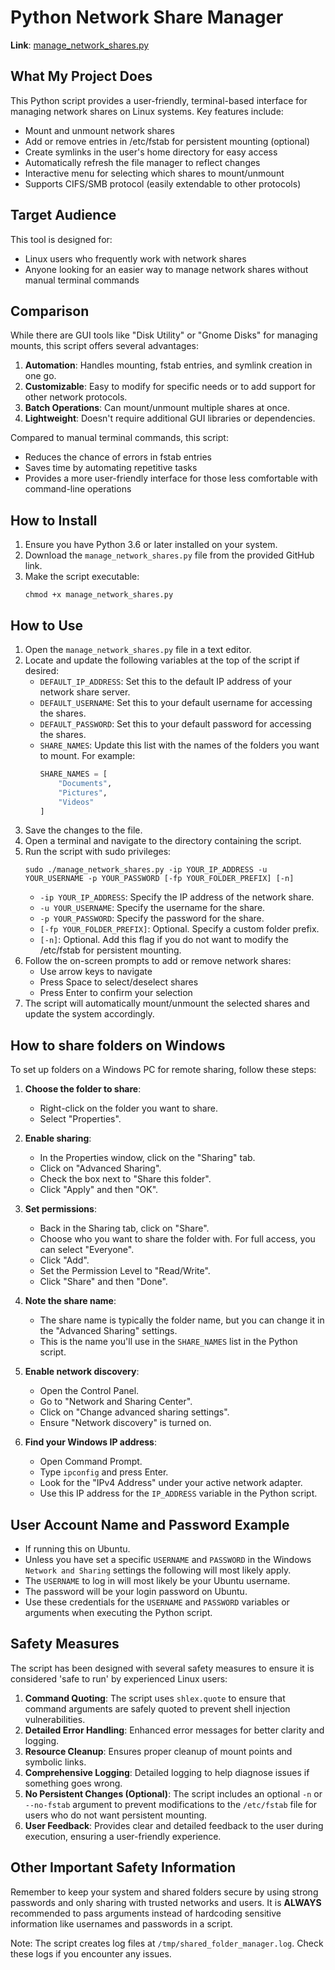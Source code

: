 # Python Network Share Manager

**Link**: [manage_network_shares.py](https://github.com/slyfox1186/script-repo/blob/main/Python3/Networking/manage_network_shares.py)

## What My Project Does

This Python script provides a user-friendly, terminal-based interface for managing network shares on Linux systems. Key features include:

- Mount and unmount network shares
- Add or remove entries in /etc/fstab for persistent mounting (optional)
- Create symlinks in the user's home directory for easy access
- Automatically refresh the file manager to reflect changes
- Interactive menu for selecting which shares to mount/unmount
- Supports CIFS/SMB protocol (easily extendable to other protocols)

## Target Audience

This tool is designed for:

- Linux users who frequently work with network shares
- Anyone looking for an easier way to manage network shares without manual terminal commands

## Comparison

While there are GUI tools like "Disk Utility" or "Gnome Disks" for managing mounts, this script offers several advantages:

1. **Automation**: Handles mounting, fstab entries, and symlink creation in one go.
2. **Customizable**: Easy to modify for specific needs or to add support for other network protocols.
3. **Batch Operations**: Can mount/unmount multiple shares at once.
4. **Lightweight**: Doesn't require additional GUI libraries or dependencies.

Compared to manual terminal commands, this script:
- Reduces the chance of errors in fstab entries
- Saves time by automating repetitive tasks
- Provides a more user-friendly interface for those less comfortable with command-line operations

## How to Install

1. Ensure you have Python 3.6 or later installed on your system.
2. Download the `manage_network_shares.py` file from the provided GitHub link.
3. Make the script executable:
   ```
   chmod +x manage_network_shares.py
   ```

## How to Use

1. Open the `manage_network_shares.py` file in a text editor.
2. Locate and update the following variables at the top of the script if desired:
   - `DEFAULT_IP_ADDRESS`: Set this to the default IP address of your network share server.
   - `DEFAULT_USERNAME`: Set this to your default username for accessing the shares.
   - `DEFAULT_PASSWORD`: Set this to your default password for accessing the shares.
   - `SHARE_NAMES`: Update this list with the names of the folders you want to mount. For example:
     ```python
     SHARE_NAMES = [
         "Documents",
         "Pictures",
         "Videos"
     ]
     ```
3. Save the changes to the file.
4. Open a terminal and navigate to the directory containing the script.
5. Run the script with sudo privileges:
   ```
   sudo ./manage_network_shares.py -ip YOUR_IP_ADDRESS -u YOUR_USERNAME -p YOUR_PASSWORD [-fp YOUR_FOLDER_PREFIX] [-n]
   ```
   - `-ip YOUR_IP_ADDRESS`: Specify the IP address of the network share.
   - `-u YOUR_USERNAME`: Specify the username for the share.
   - `-p YOUR_PASSWORD`: Specify the password for the share.
   - `[-fp YOUR_FOLDER_PREFIX]`: Optional. Specify a custom folder prefix.
   - `[-n]`: Optional. Add this flag if you do not want to modify the /etc/fstab for persistent mounting.
6. Follow the on-screen prompts to add or remove network shares:
   - Use arrow keys to navigate
   - Press Space to select/deselect shares
   - Press Enter to confirm your selection
7. The script will automatically mount/unmount the selected shares and update the system accordingly.

## How to share folders on Windows

To set up folders on a Windows PC for remote sharing, follow these steps:

1. **Choose the folder to share**:
   - Right-click on the folder you want to share.
   - Select "Properties".

2. **Enable sharing**:
   - In the Properties window, click on the "Sharing" tab.
   - Click on "Advanced Sharing".
   - Check the box next to "Share this folder".
   - Click "Apply" and then "OK".

3. **Set permissions**:
   - Back in the Sharing tab, click on "Share".
   - Choose who you want to share the folder with. For full access, you can select "Everyone".
   - Click "Add".
   - Set the Permission Level to "Read/Write".
   - Click "Share" and then "Done".

4. **Note the share name**:
   - The share name is typically the folder name, but you can change it in the "Advanced Sharing" settings.
   - This is the name you'll use in the `SHARE_NAMES` list in the Python script.

5. **Enable network discovery**:
   - Open the Control Panel.
   - Go to "Network and Sharing Center".
   - Click on "Change advanced sharing settings".
   - Ensure "Network discovery" is turned on.

6. **Find your Windows IP address**:
   - Open Command Prompt.
   - Type `ipconfig` and press Enter.
   - Look for the "IPv4 Address" under your active network adapter.
   - Use this IP address for the `IP_ADDRESS` variable in the Python script.

## User Account Name and Password Example

- If running this on Ubuntu.
- Unless you have set a specific `USERNAME` and `PASSWORD` in the Windows `Network and Sharing` settings the following will most likely apply.
- The `USERNAME` to log in will most likely be your Ubuntu username.
- The password will be your login password on Ubuntu.
- Use these credentials for the `USERNAME` and `PASSWORD` variables or arguments when executing the Python script.

## Safety Measures

The script has been designed with several safety measures to ensure it is considered 'safe to run' by experienced Linux users:

1. **Command Quoting**: The script uses `shlex.quote` to ensure that command arguments are safely quoted to prevent shell injection vulnerabilities.
2. **Detailed Error Handling**: Enhanced error messages for better clarity and logging.
3. **Resource Cleanup**: Ensures proper cleanup of mount points and symbolic links.
4. **Comprehensive Logging**: Detailed logging to help diagnose issues if something goes wrong.
5. **No Persistent Changes (Optional)**: The script includes an optional `-n` or `--no-fstab` argument to prevent modifications to the `/etc/fstab` file for users who do not want persistent mounting.
6. **User Feedback**: Provides clear and detailed feedback to the user during execution, ensuring a user-friendly experience.

## Other Important Safety Information
Remember to keep your system and shared folders secure by using strong passwords and only sharing with trusted networks and users.
It is **ALWAYS** recommended to pass arguments instead of hardcoding sensitive information like usernames and passwords in a script.

Note: The script creates log files at `/tmp/shared_folder_manager.log`. Check these logs if you encounter any issues.
